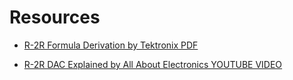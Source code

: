 # Resources

- [R-2R Formula Derivation by Tektronix PDF](https://www.tek.com/en/blog/tutorial-digital-analog-conversion-r-2r-dac?bpv=2)

- [R-2R DAC Explained by All About Electronics YOUTUBE VIDEO](https://www.youtube.com/watch?v=Pc1aFloxSMw&t=15s)
